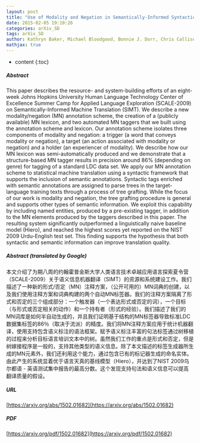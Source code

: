 ```yaml
---
layout: post
title: "Use of Modality and Negation in Semantically-Informed Syntactic MT"
date: 2015-02-05 19:10:26
categories: arXiv_SD
tags: arXiv_SD
author: Kathryn Baker, Michael Bloodgood, Bonnie J. Dorr, Chris Callison-Burch, Nathaniel W. Filardo, Christine Piatko, Lori Levin, Scott Miller
mathjax: true
---
```


* content
{:toc}

##### Abstract
This paper describes the resource- and system-building efforts of an eight-week Johns Hopkins University Human Language Technology Center of Excellence Summer Camp for Applied Language Exploration (SCALE-2009) on Semantically-Informed Machine Translation (SIMT). We describe a new modality/negation (MN) annotation scheme, the creation of a (publicly available) MN lexicon, and two automated MN taggers that we built using the annotation scheme and lexicon. Our annotation scheme isolates three components of modality and negation: a trigger (a word that conveys modality or negation), a target (an action associated with modality or negation) and a holder (an experiencer of modality). We describe how our MN lexicon was semi-automatically produced and we demonstrate that a structure-based MN tagger results in precision around 86% (depending on genre) for tagging of a standard LDC data set. We apply our MN annotation scheme to statistical machine translation using a syntactic framework that supports the inclusion of semantic annotations. Syntactic tags enriched with semantic annotations are assigned to parse trees in the target-language training texts through a process of tree grafting. While the focus of our work is modality and negation, the tree grafting procedure is general and supports other types of semantic information. We exploit this capability by including named entities, produced by a pre-existing tagger, in addition to the MN elements produced by the taggers described in this paper. The resulting system significantly outperformed a linguistically naive baseline model (Hiero), and reached the highest scores yet reported on the NIST 2009 Urdu-English test set. This finding supports the hypothesis that both syntactic and semantic information can improve translation quality.

##### Abstract (translated by Google)
本文介绍了为期八周的约翰霍普金斯大学人类语言技术卓越应用语言探索夏令营（SCALE-2009）关于语义信息机器翻译（SIMT）的资源和系统建设工作。我们描述了一种新的形式/否定（MN）​​注释方案，（公开可用的）MN词典的创建，以及我们使用注释方案和词典构建的两个自动MN标签器。我们的注释方案隔离了形式和否定的三个组成部分：一个触发器（一个表达形式或否定的词），一个目标（与形式或否定相关的动作）和一个持有者（形式的经验）。我们描述了我们的MN词库是如何半自动生成的，并且我们证明基于结构的MN标签器导致标准LDC数据集标签的86％（取决于流派）的精度。我们将MN注释方案应用于统计机器翻译，使用支持包含语义标注的语法框架。赋予语义标注丰富的句法标签通过树移植的过程来分析目标语言培训文本中的树。虽然我们工作的重点是形式和否定，但是树嫁接程序是一般的，支持其他类型的语义信息。除了本文描述的标签生成器所生成的MN元素外，我们还利用这个能力，通过包含已有的标记器生成的命名实体。由此产生的系统显着优于语言天真的基线模型（Hiero），并达到了NIST 2009乌尔都语 - 英语测试集中报告的最高分数。这个发现支持句法和语义信息可以提高翻译质量的假设。

##### URL
[https://arxiv.org/abs/1502.01682](https://arxiv.org/abs/1502.01682)

##### PDF
[https://arxiv.org/pdf/1502.01682](https://arxiv.org/pdf/1502.01682)

